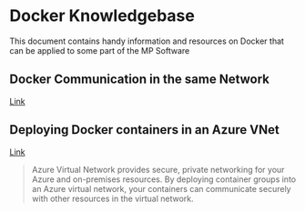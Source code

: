 # Docker Knowledgebase
This document contains handy information and resources on Docker that can be applied to some part of the MP Software

## Docker Communication in the same Network
[Link](https://www.tutorialworks.com/container-networking/)

## Deploying Docker containers in an Azure VNet
[Link](https://docs.microsoft.com/en-us/azure/container-instances/container-instances-vnet)
> Azure Virtual Network provides secure, private networking for your Azure and on-premises resources. By deploying container groups into an Azure virtual network, your containers can communicate securely with other resources in the virtual network.


